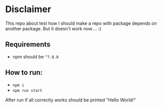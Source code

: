 # Disclaimer

This repo about test how I should make a repo with package depends on another package. But it doesn't work now.... :)

## Requirements

* npm should be `^7.0.0`

## How to run:

* `npm i`
* `npm run start`

After run if all correctly works should be printed "Hello World!"
